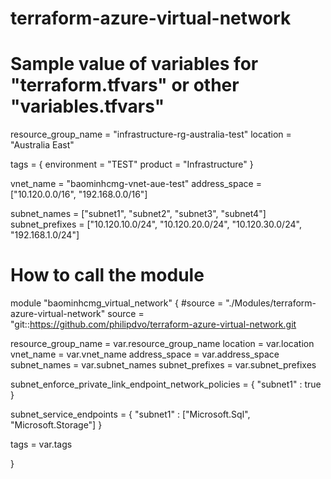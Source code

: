 # terraform-azure-virtual-network

# Sample value of variables for "terraform.tfvars" or other "variables.tfvars"
resource_group_name = "infrastructure-rg-australia-test"
location            = "Australia East"

tags = {
  environment = "TEST"
  product     = "Infrastructure"
}

vnet_name     = "baominhcmg-vnet-aue-test"
address_space = ["10.120.0.0/16", "192.168.0.0/16"]

subnet_names    = ["subnet1", "subnet2", "subnet3", "subnet4"]
subnet_prefixes = ["10.120.10.0/24", "10.120.20.0/24", "10.120.30.0/24", "192.168.1.0/24"]


# ##########################################################################################

# How to call the module
module "baominhcmg_virtual_network" {
  #source              = "./Modules/terraform-azure-virtual-network"
  source              = "git::https://github.com/philipdvo/terraform-azure-virtual-network.git

  resource_group_name = var.resource_group_name
  location            = var.location
  vnet_name           = var.vnet_name
  address_space       = var.address_space
  subnet_names        = var.subnet_names
  subnet_prefixes     = var.subnet_prefixes


  subnet_enforce_private_link_endpoint_network_policies = {
    "subnet1" : true
  }

  subnet_service_endpoints = {
    "subnet1" : ["Microsoft.Sql", "Microsoft.Storage"]
  }

  tags = var.tags

}
